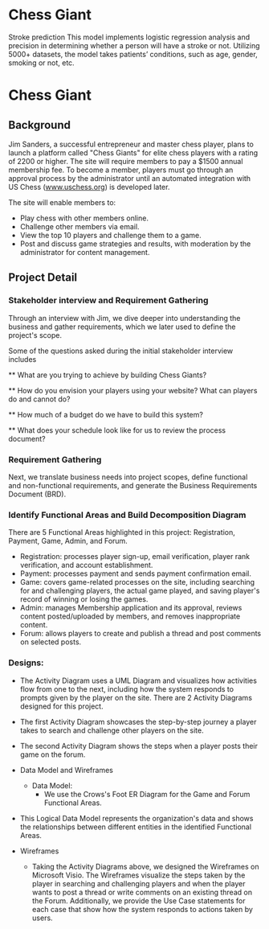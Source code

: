 # Chess Giant

Stroke prediction
This model implements logistic regression analysis and precision in determining whether a person will have a stroke or not. Utilizing 5000+ datasets, the model takes patients’ conditions, such as age, gender, smoking or not, etc.

# Chess Giant

## Background
Jim Sanders, a successful entrepreneur and master chess player, plans to launch a platform called "Chess Giants" for elite chess players with a rating of 2200 or higher. The site will require members to pay a $1500 annual membership fee. To become a member, players must go through an approval process by the administrator until an automated integration with US Chess (www.uschess.org) is developed later.

The site will enable members to:

* Play chess with other members online.
* Challenge other members via email.
* View the top 10 players and challenge them to a game.
* Post and discuss game strategies and results, with moderation by the administrator for content management.

## Project Detail
### Stakeholder interview and Requirement Gathering

  Through an interview with Jim, we dive deeper into understanding the business and gather requirements, which we later used to define the project's scope.

  Some of the questions asked during the initial stakeholder interview includes

  ** What are you trying to achieve by building Chess Giants?
 
 ** How do you envision your players using your website? What can players do and cannot do?
 
 ** How much of a budget do we have to build this system?
 
 ** What does your schedule look like for us to review the process document?

### Requirement Gathering

  Next, we translate business needs into project scopes, define functional and non-functional requirements, and generate the Business Requirements Document (BRD).

### Identify Functional Areas and Build Decomposition Diagram
  There are 5 Functional Areas highlighted in this project: Registration, Payment, Game, Admin, and Forum.
 
 * Registration: processes player sign-up, email verification, player rank verification, and account establishment.
 * Payment: processes payment and sends payment confirmation email.
 * Game: covers game-related processes on the site, including searching for and challenging players, the actual game played, and saving player's record of winning or losing the games.
 * Admin: manages Membership application and its approval, reviews content posted/uploaded by members, and removes inappropriate content.
 * Forum: allows players to create and publish a thread and post comments on selected posts.


### Designs: 
* The Activity Diagram uses a UML Diagram and visualizes how activities flow from one to the next, including how the system responds to prompts given by the player on the site. There are 2 Activity Diagrams designed for this project.
 * The first Activity Diagram showcases the step-by-step journey a player takes to search and challenge other players on the site.
 * The second Activity Diagram shows the steps when a player posts their game on the forum.
    
    
* Data Model and Wireframes

  * Data Model:
    * We use the Crows's Foot ER Diagram for the Game and Forum Functional Areas.
 * This Logical Data Model represents the organization's data and shows the relationships between different entities in the identified Functional Areas.


  * Wireframes
    * Taking the Activity Diagrams above, we designed the Wireframes on Microsoft Visio. The Wireframes visualize the steps taken by the player in searching and challenging players and when the player wants to post a thread or write comments on an existing thread on the Forum. Additionally, we provide the Use Case statements for each case that show how the system responds to actions taken by users.
